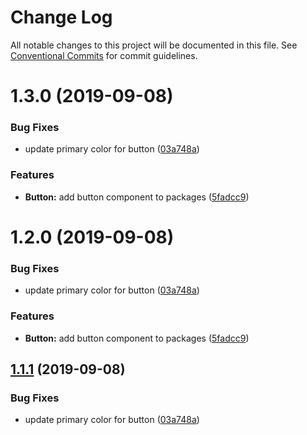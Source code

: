 # Change Log

All notable changes to this project will be documented in this file.
See [Conventional Commits](https://conventionalcommits.org) for commit guidelines.

# 1.3.0 (2019-09-08)

### Bug Fixes

- update primary color for button ([03a748a](https://github.com/karthikbalajikb/KB-TechSpace-Component-Library/commit/03a748a))

### Features

- **Button:** add button component to packages ([5fadcc9](https://github.com/karthikbalajikb/KB-TechSpace-Component-Library/commit/5fadcc9))

# 1.2.0 (2019-09-08)

### Bug Fixes

- update primary color for button ([03a748a](https://github.com/karthikbalajikb/KB-TechSpace-Component-Library/commit/03a748a))

### Features

- **Button:** add button component to packages ([5fadcc9](https://github.com/karthikbalajikb/KB-TechSpace-Component-Library/commit/5fadcc9))

## [1.1.1](https://github.com/karthikbalajikb/KB-TechSpace-Component-Library/compare/Button@1.1.0...Button@1.1.1) (2019-09-08)

### Bug Fixes

- update primary color for button ([03a748a](https://github.com/karthikbalajikb/KB-TechSpace-Component-Library/commit/03a748a))
